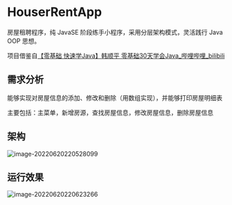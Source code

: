 # HouserRentApp
房屋租聘程序，纯 JavaSE 阶段练手小程序，采用分层架构模式，灵活践行 Java OOP 思想。

项目借鉴自[【零基础 快速学Java】韩顺平 零基础30天学会Java_哔哩哔哩_bilibili](https://www.bilibili.com/video/BV1fh411y7R8?p=364&spm_id_from=pageDriver&vd_source=ac53754f6533097757863a1d248f5406)

## 需求分析

能够实现对房屋信息的添加、修改和删除（用数组实现），并能够打印房屋明细表

主要包括：主菜单，新增房源，查找房屋信息，修改房屋信息，删除房屋信息

## 架构

![image-20220620220528099](http://img.zimei.xyz/202206202205352.png)

## 运行效果

![image-20220620220623266](http://img.zimei.xyz/202206202206431.png)
